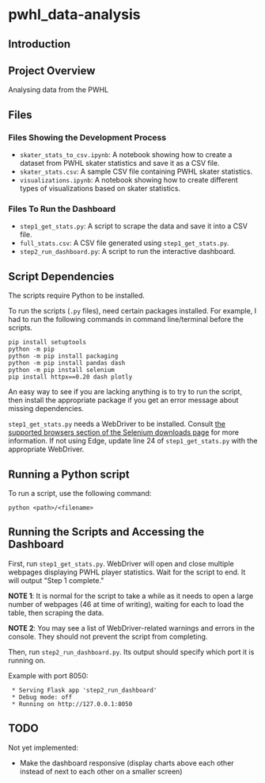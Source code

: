 # pwhl_data-analysis

## Introduction

## Project Overview

Analysing data from the PWHL

## Files

### Files Showing the Development Process

* `skater_stats_to_csv.ipynb`: A notebook showing how to create a dataset from PWHL skater statistics and save it as a CSV file.
* `skater_stats.csv`: A sample CSV file containing PWHL skater statistics.
* `visualizations.ipynb`: A notebook showing how to create different types of visualizations based on skater statistics.

### Files To Run the Dashboard

* `step1_get_stats.py`: A script to scrape the data and save it into a CSV file.
* `full_stats.csv`: A CSV file generated using `step1_get_stats.py`.
* `step2_run_dashboard.py`: A script to run the interactive dashboard.

## Script Dependencies

The scripts require Python to be installed.

To run the scripts (`.py` files), need certain packages installed. For example, I had to run the following commands in command line/terminal before the scripts.

```
pip install setuptools
python -m pip 
python -m pip install packaging
python -m pip install pandas dash
python -m pip install selenium
pip install httpx==0.20 dash plotly
```

An easy way to see if you are lacking anything is to try to run the script, then install the appropriate package if you get an error message about missing dependencies.

`step1_get_stats.py` needs a WebDriver to be installed. Consult [the supported browsers section of the Selenium downloads page](https://www.selenium.dev/downloads/#supported-browsers) for more information. If not using Edge, update line 24 of `step1_get_stats.py` with the appropriate WebDriver.

## Running a Python script

To run a script, use the following command:

```
python <path>/<filename>
```

## Running the Scripts and Accessing the Dashboard

First, run `step1_get_stats.py`. WebDriver will open and close multiple webpages displaying PWHL player statistics. Wait for the script to end. It will output "Step 1 complete."

**NOTE 1**: It is normal for the script to take a while as it needs to open a large number of webpages (46 at time of writing), waiting for each to load the table, then scraping the data.

**NOTE 2**: You may see a list of WebDriver-related warnings and errors in the console. They should not prevent the script from completing.

Then, run `step2_run_dashboard.py`. Its output should specify which port it is running on.

Example with port 8050:

```
 * Serving Flask app 'step2_run_dashboard'
 * Debug mode: off
 * Running on http://127.0.0.1:8050
```

## TODO

Not yet implemented:
- Make the dashboard responsive (display charts above each other instead of next to each other on a smaller screen)